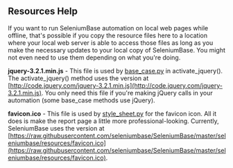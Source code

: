 ## Resources Help

If you want to run SeleniumBase automation on local web pages while offline, that's possible if you copy the resource files here to a location where your local web server is able to access those files as long as you make the necessary updates to your local copy of SeleniumBase. You might not even need to use them depending on what you're doing.

**jquery-3.2.1.min.js** - This file is used by [base_case.py](https://github.com/seleniumbase/SeleniumBase/blob/master/seleniumbase/fixtures/base_case.py) in activate_jquery(). The activate_jquery() method uses the version at [http://code.jquery.com/jquery-3.2.1.min.js](http://code.jquery.com/jquery-3.2.1.min.js). You only need this file if you're making jQuery calls in your automation (some base_case methods use jQuery).

**favicon.ico** - This file is used by [style_sheet.py](https://github.com/seleniumbase/SeleniumBase/blob/master/seleniumbase/core/style_sheet.py) for the favicon icon. All it does is make the report page a little more professional-looking. Currently, SeleniumBase uses the version at [https://raw.githubusercontent.com/seleniumbase/SeleniumBase/master/seleniumbase/resources/favicon.ico](https://raw.githubusercontent.com/seleniumbase/SeleniumBase/master/seleniumbase/resources/favicon.ico).
